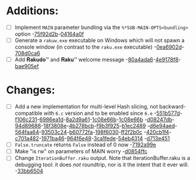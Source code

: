 
#  Additions:
 * [ ] Implement `MAIN` parameter bundling via the `%*SUB-MAIN-OPTS<bundling>`
      option -[75f92d2b](https://github.com/rakudo/rakudo/commit/75f92d2b)-[04164a0f](https://github.com/rakudo/rakudo/commit/04164a0f)
 * [ ] Generate a `rakuw.exe` executable on Windows which will not spawn
      a console window (in contrast to the `raku.exe` executable) -[0ea6902d](https://github.com/rakudo/rakudo/commit/0ea6902d)-[708d0ca6](https://github.com/rakudo/rakudo/commit/708d0ca6)
 * [ ] Add 𝐑𝐚𝐤𝐮𝐝𝐨™ and 𝐑𝐚𝐤𝐮™ welcome message -[80a4ada6](https://github.com/rakudo/rakudo/commit/80a4ada6)-[4e9178f8](https://github.com/rakudo/rakudo/commit/4e9178f8)-[bae905ef](https://github.com/rakudo/rakudo/commit/bae905ef) 
#  Changes:
 * [ ] Add a new implementation for multi-level Hash slicing,
      not backward-compatible with `6.c` version and to be enabled since `6.e`
       -[551b577d](https://github.com/rakudo/rakudo/commit/551b577d)-[f106c231](https://github.com/rakudo/rakudo/commit/f106c231)-[6986ea1d](https://github.com/rakudo/rakudo/commit/6986ea1d)-[8a2d9a61](https://github.com/rakudo/rakudo/commit/8a2d9a61)-[1c08e66b](https://github.com/rakudo/rakudo/commit/1c08e66b)-[1c08e66b](https://github.com/rakudo/rakudo/commit/1c08e66b)
       -[d08247db](https://github.com/rakudo/rakudo/commit/d08247db)-[94d89686](https://github.com/rakudo/rakudo/commit/94d89686)-[18f3808e](https://github.com/rakudo/rakudo/commit/18f3808e)-[4b278bcb](https://github.com/rakudo/rakudo/commit/4b278bcb)-[f9b3f925](https://github.com/rakudo/rakudo/commit/f9b3f925)-[b1ec2489](https://github.com/rakudo/rakudo/commit/b1ec2489)
       -[d6e94aed](https://github.com/rakudo/rakudo/commit/d6e94aed)-[564faa64](https://github.com/rakudo/rakudo/commit/564faa64)-[93503c24](https://github.com/rakudo/rakudo/commit/93503c24)-[b60772fa](https://github.com/rakudo/rakudo/commit/b60772fa)-[198f6030](https://github.com/rakudo/rakudo/commit/198f6030)-[ff2f2b0c](https://github.com/rakudo/rakudo/commit/ff2f2b0c)
       -[420cb1f4](https://github.com/rakudo/rakudo/commit/420cb1f4)-[c701a482](https://github.com/rakudo/rakudo/commit/c701a482)-[1971ba46](https://github.com/rakudo/rakudo/commit/1971ba46)-[964f6e48](https://github.com/rakudo/rakudo/commit/964f6e48)-[3ca1fede](https://github.com/rakudo/rakudo/commit/3ca1fede)-[54eb4314](https://github.com/rakudo/rakudo/commit/54eb4314)
       -[d713e451](https://github.com/rakudo/rakudo/commit/d713e451)
 * [ ] `False.truncate` returns `False` instead of 0 now -[7192a99e](https://github.com/rakudo/rakudo/commit/7192a99e)
 * [ ] Make "is rw" on parameters of MAIN worry -[d0854ffc](https://github.com/rakudo/rakudo/commit/d0854ffc)
 * [ ] Change `IterationBuffer.raku` output.
      Note that IterationBuffer.raku is a debugging tool: it does
      *not* roundtrip, nor is it the intent that it ever will. -[33bb6504](https://github.com/rakudo/rakudo/commit/33bb6504)